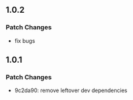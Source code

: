 ## 1.0.2
### Patch Changes

- fix bugs

## 1.0.1
### Patch Changes

- 9c2da90: remove leftover dev dependencies
